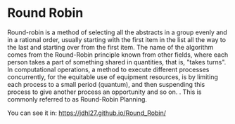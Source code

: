 # Round Robin
Round-robin is a method of selecting all the abstracts in a group evenly and in a rational order, usually starting with the first item in the list all the way to the last and starting over from the first item. The name of the algorithm comes from the Round-Robin principle known from other fields, where each person takes a part of something shared in quantities, that is, "takes turns". In computational operations, a method to execute different processes concurrently, for the equitable use of equipment resources, is by limiting each process to a small period (quantum), and then suspending this process to give another process an opportunity and so on. . This is commonly referred to as Round-Robin Planning.

You can see it in: https://jdhl27.github.io/Round_Robin/

